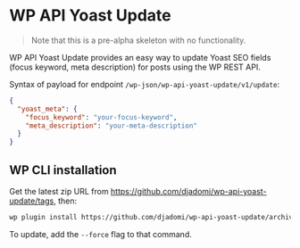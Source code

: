 # WP API Yoast Update

>Note that this is a pre-alpha skeleton with no functionality.

WP API Yoast Update provides an easy way to update Yoast SEO fields (focus keyword, meta description) for posts using the WP REST API.

Syntax of payload for endpoint `/wp-json/wp-api-yoast-update/v1/update`:

```json
{
  "yoast_meta": {
	"focus_keyword": "your-focus-keyword",
	"meta_description": "your-meta-description"
  }
}
```

## WP CLI installation

Get the latest zip URL from https://github.com/djadomi/wp-api-yoast-update/tags, then:

```bash
wp plugin install https://github.com/djadomi/wp-api-yoast-update/archive/refs/tags/0.0.1a.zip --activate
```

To update, add the `--force` flag to that command.
